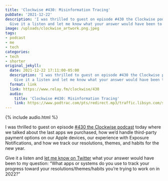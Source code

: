 ```yaml
---
title: 'Clockwise #430: Misinformation Tracing'
pubDate: '2021-12-22'
description: 'I was thrilled to guest on episode #430 the Clockwise podcast today.
  Give it a listen and let me know what your answer would have been to my question.'
image: /uploads/clockwise_artwork.png.jpeg
tags:
- podcast
- me
- tech
categories:
- tech
- shorter
original_jekyll:
  date: 2021-12-22 17:11:00-05:00
  description: 'I was thrilled to guest on episode #430 the Clockwise podcast today.
    Give it a listen and let me know what your answer would have been to my question.'
  format: link
  link: https://www.relay.fm/clockwise/430
  audio:
    title: 'Clockwise #430: Misinformation Tracing'
    link: https://www.podtrac.com/pts/redirect.mp3/traffic.libsyn.com/secure/clockwiserelay/clockwise430.mp3
---
```


{% include audio.html %}

I was thrilled to guest on episode [#430 the Clockwise podcast](https://www.relay.fm/clockwise/430) today where we talked about the last apps we purchased, how we’d handle third-party payment options on our Apple devices, our experience with Exposure Notifications, and how we track our resolutions, themes, and habits for the new year. 

Give it a listen and [let me know on Twitter](https://twitter.com/mb/status/1473778126685675520) what your answer would have been to my question: <q>What apps or systems do you use to track your progress toward your resolutions/themes/habits you’re trying to work on in 2022?</q>